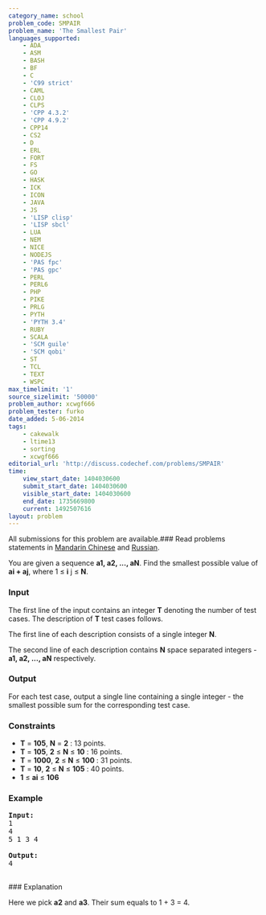 ```yaml
---
category_name: school
problem_code: SMPAIR
problem_name: 'The Smallest Pair'
languages_supported:
    - ADA
    - ASM
    - BASH
    - BF
    - C
    - 'C99 strict'
    - CAML
    - CLOJ
    - CLPS
    - 'CPP 4.3.2'
    - 'CPP 4.9.2'
    - CPP14
    - CS2
    - D
    - ERL
    - FORT
    - FS
    - GO
    - HASK
    - ICK
    - ICON
    - JAVA
    - JS
    - 'LISP clisp'
    - 'LISP sbcl'
    - LUA
    - NEM
    - NICE
    - NODEJS
    - 'PAS fpc'
    - 'PAS gpc'
    - PERL
    - PERL6
    - PHP
    - PIKE
    - PRLG
    - PYTH
    - 'PYTH 3.4'
    - RUBY
    - SCALA
    - 'SCM guile'
    - 'SCM qobi'
    - ST
    - TCL
    - TEXT
    - WSPC
max_timelimit: '1'
source_sizelimit: '50000'
problem_author: xcwgf666
problem_tester: furko
date_added: 5-06-2014
tags:
    - cakewalk
    - ltime13
    - sorting
    - xcwgf666
editorial_url: 'http://discuss.codechef.com/problems/SMPAIR'
time:
    view_start_date: 1404030600
    submit_start_date: 1404030600
    visible_start_date: 1404030600
    end_date: 1735669800
    current: 1492507616
layout: problem
---
```

All submissions for this problem are available.###  Read problems statements in [Mandarin Chinese](http://www.codechef.com/download/translated/LTIME13/mandarin/SMPAIR.pdf) and [Russian](http://www.codechef.com/download/translated/LTIME13/russian/SMPAIR.pdf).

You are given a sequence **a1, a2, ..., aN**. Find the smallest possible value of **ai + aj**, where 1 ≤ **i** j ≤ **N**.

### Input

The first line of the input contains an integer **T** denoting the number of test cases. The description of **T** test cases follows.

The first line of each description consists of a single integer **N**.

The second line of each description contains **N** space separated integers - **a1, a2, ..., aN** respectively.

### Output

For each test case, output a single line containing a single integer - the smallest possible sum for the corresponding test case.

### Constraints

- **T** = **105**, **N** = **2** : 13 points.
- **T** = **105**, **2** ≤ **N** ≤ **10** : 16 points.
- **T** = **1000**, **2** ≤ **N** ≤ **100** : 31 points.
- **T** = **10**, **2** ≤ **N** ≤ **105** : 40 points.
- **1** ≤ **ai** ≤ **106**

### Example

<pre><b>Input:</b>
1
4
5 1 3 4

<b>Output:</b>
4

</pre>### Explanation
Here we pick **a2** and **a3**. Their sum equals to 1 + 3 = 4.
